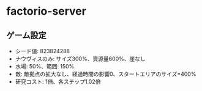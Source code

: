 # factorio-server


## ゲーム設定
- シード値: 823824288
- ナウヴィスのみ: サイズ300%、資源量600%、崖なし
- 水場: 50%、範囲: 150%
- 敵: 敵拠点の拡大なし、経過時間の影響0、スタートエリアのサイズ=400%
- 研究コスト: 1倍、各ステップ1.02倍
